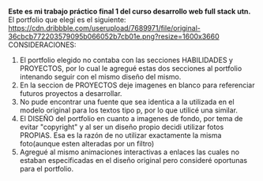 **Este es mi trabajo práctico final 1 del curso desarrollo web full stack utn.**
El portfolio que elegí es el siguiente: https://cdn.dribbble.com/userupload/7689971/file/original-36cbcb772203579095b066052b7cb01e.png?resize=1600x3660
CONSIDERACIONES:
1) El portfolio elegido no contaba con las secciones HABILIDADES y PROYECTOS, por lo cual le agregué estas dos secciones al portfolio intenando seguir con el mismo diseño del mismo.
2) En la seccion de PROYECTOS deje imagenes en blanco para referenciar futuros proyectos a desarrollar.
3) No pude encontrar una fuente que sea identica a la utilizada en el modelo original para los textos tipo p, por lo que utilicé una similar.
4) El DISEÑO del portfolio en cuanto a imagenes de fondo, por tema de evitar "copyright" y al ser un diseño propio decidi utilizar fotos PROPIAS. Esa es la razón de no utilizar exactamente la misma foto(aunque esten alteradas por un filtro)
5) Agregué al mismo animaciones interactivas a enlaces las cuales no estaban especificadas en el diseño original pero consideré oportunas para el portfolio.
